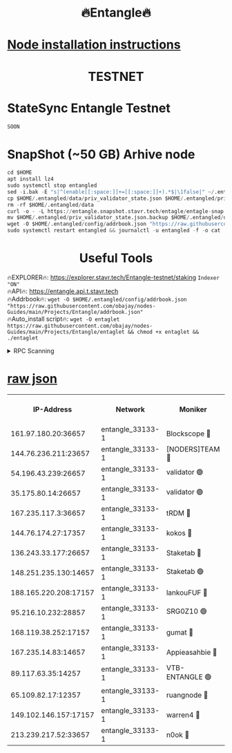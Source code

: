 <h1 align="center"> 🔥Entangle🔥</h1>

[Node installation instructions](https://github.com/obajay/nodes-Guides/tree/main/Projects/Entangle)
=

<h1 align="center"> TESTNET</h1>

# StateSync Entangle Testnet
```python
SOON
```
# SnapShot (~50 GB) Arhive node
```python
cd $HOME
apt install lz4
sudo systemctl stop entangled
sed -i.bak -E "s|^(enable[[:space:]]+=[[:space:]]+).*$|\1false|" ~/.entangled/config/config.toml
cp $HOME/.entangled/data/priv_validator_state.json $HOME/.entangled/priv_validator_state.json.backup
rm -rf $HOME/.entangled/data
curl -o - -L https://entangle.snapshot.stavr.tech/entagle/entagle-snap.tar.lz4 | lz4 -c -d - | tar -x -C $HOME/.entangled --strip-components 2
mv $HOME/.entangled/priv_validator_state.json.backup $HOME/.entangled/data/priv_validator_state.json
wget -O $HOME/.entangled/config/addrbook.json "https://raw.githubusercontent.com/obajay/nodes-Guides/main/Projects/Entangle/addrbook.json"
sudo systemctl restart entangled && journalctl -u entangled -f -o cat
```
 <h1 align="center"> Useful Tools</h1>
 
🔥EXPLORER🔥: https://explorer.stavr.tech/Entangle-testnet/staking        `Indexer "ON"` \
🔥API🔥:      https://entangle.api.t.stavr.tech \
🔥Addrbook🔥: ```wget -O $HOME/.entangled/config/addrbook.json "https://raw.githubusercontent.com/obajay/nodes-Guides/main/Projects/Entangle/addrbook.json"``` \
🔥Auto_install script🔥:  `wget -O entaglet https://raw.githubusercontent.com/obajay/nodes-Guides/main/Projects/Entangle/entaglet && chmod +x entaglet && ./entaglet`


<details>
<summary>RPC Scanning</summary>

<h2 align="center"> We scan nodes in real time every 4 hours. And we provide the final result of RPC endpoints.
We cannot influence the operation of these nodes in any way. </h2>


```python
If Voting Power is higher than 0 --> then the Node is a validator of the network and may be subject to attack and be a potential threat to the chain.
```
```python
We marked such validators with a red symbol
```

</details>

[raw json](https://rpc-check.entangt.stavr.tech/entangt/rpc-entangt-result.json)
=


<table><tr><th>IP-Address</th><th>Network</th><th>Moniker</th><th>Latest Block Height</th><th>Earliest Block Height</th><th>Catching Up</th><th>Tx Index</th><th>Voting Power</th><th>Scan Time</th></tr><tr><td>161.97.180.20:36657</td><td>entangle_33133-1</td><td>Blockscope 🔴</td><td>1539879</td><td>1</td><td>False</td><td>off</td><td>259586473635098</td><td>2024-01-06T22:05:29.435363743UTC</td></tr><tr><td>144.76.236.211:23657</td><td>entangle_33133-1</td><td>[NODERS]TEAM 🔴</td><td>1539882</td><td>1</td><td>False</td><td>off</td><td>47049700500000000</td><td>2024-01-06T22:05:41.769872042UTC</td></tr><tr><td>54.196.43.239:26657</td><td>entangle_33133-1</td><td>validator 🟢</td><td>1539883</td><td>1</td><td>False</td><td>on</td><td>0</td><td>2024-01-06T22:05:49.803416222UTC</td></tr><tr><td>35.175.80.14:26657</td><td>entangle_33133-1</td><td>validator 🟢</td><td>1539883</td><td>1</td><td>False</td><td>on</td><td>0</td><td>2024-01-06T22:05:50.762317581UTC</td></tr><tr><td>167.235.117.3:36657</td><td>entangle_33133-1</td><td>tRDM 🔴</td><td>1539883</td><td>1</td><td>False</td><td>on</td><td>115432444211473</td><td>2024-01-06T22:05:51.046353366UTC</td></tr><tr><td>144.76.174.27:17357</td><td>entangle_33133-1</td><td>kokos 🔴</td><td>1539881</td><td>145001</td><td>False</td><td>on</td><td>89890100000000</td><td>2024-01-06T22:05:38.756977920UTC</td></tr><tr><td>136.243.33.177:26657</td><td>entangle_33133-1</td><td>Staketab 🔴</td><td>1539882</td><td>660001</td><td>False</td><td>on</td><td>121550140155031</td><td>2024-01-06T22:05:44.071432658UTC</td></tr><tr><td>148.251.235.130:14657</td><td>entangle_33133-1</td><td>Staketab 🟢</td><td>1539879</td><td>660801</td><td>False</td><td>on</td><td>0</td><td>2024-01-06T22:05:29.078007417UTC</td></tr><tr><td>188.165.220.208:17157</td><td>entangle_33133-1</td><td>lankouFUF 🔴</td><td>1539880</td><td>725001</td><td>False</td><td>on</td><td>180899900000002</td><td>2024-01-06T22:05:34.412231819UTC</td></tr><tr><td>95.216.10.232:28857</td><td>entangle_33133-1</td><td>SRG0Z10 🟢</td><td>1539879</td><td>842001</td><td>False</td><td>off</td><td>0</td><td>2024-01-06T22:05:28.816661847UTC</td></tr><tr><td>168.119.38.252:17157</td><td>entangle_33133-1</td><td>gumat 🔴</td><td>1539880</td><td>962001</td><td>False</td><td>on</td><td>314013548351851</td><td>2024-01-06T22:05:34.128613035UTC</td></tr><tr><td>167.235.14.83:14657</td><td>entangle_33133-1</td><td>Appieasahbie 🔴</td><td>1539883</td><td>1076001</td><td>False</td><td>on</td><td>44568809900999996</td><td>2024-01-06T22:05:50.107741454UTC</td></tr><tr><td>89.117.63.35:14257</td><td>entangle_33133-1</td><td>VTB-ENTANGLE 🟢</td><td>1539881</td><td>1162001</td><td>False</td><td>off</td><td>0</td><td>2024-01-06T22:05:39.090173012UTC</td></tr><tr><td>65.109.82.17:12357</td><td>entangle_33133-1</td><td>ruangnode 🔴</td><td>1539879</td><td>1312001</td><td>False</td><td>off</td><td>274600085360543</td><td>2024-01-06T22:05:29.815582639UTC</td></tr><tr><td>149.102.146.157:17157</td><td>entangle_33133-1</td><td>warren4 🔴</td><td>1539882</td><td>1436001</td><td>False</td><td>on</td><td>410747795103395</td><td>2024-01-06T22:05:41.491146341UTC</td></tr><tr><td>213.239.217.52:33657</td><td>entangle_33133-1</td><td>n0ok 🔴</td><td>1539883</td><td>1439883</td><td>False</td><td>off</td><td>46574292273662988</td><td>2024-01-06T22:05:48.476533100UTC</td></tr></table>
